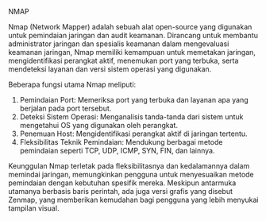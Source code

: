 NMAP

Nmap (Network Mapper) adalah sebuah alat open-source yang digunakan untuk pemindaian jaringan dan audit keamanan. Dirancang untuk membantu administrator jaringan dan spesialis keamanan dalam mengevaluasi keamanan jaringan, Nmap memiliki kemampuan untuk memetakan jaringan, mengidentifikasi perangkat aktif, menemukan port yang terbuka, serta mendeteksi layanan dan versi sistem operasi yang digunakan.

Beberapa fungsi utama Nmap meliputi:

1. Pemindaian Port: Memeriksa port yang terbuka dan layanan apa yang berjalan pada port tersebut.
2. Deteksi Sistem Operasi: Menganalisis tanda-tanda dari sistem untuk mengetahui OS yang digunakan oleh perangkat.
3. Penemuan Host: Mengidentifikasi perangkat aktif di jaringan tertentu.
4. Fleksibilitas Teknik Pemindaian: Mendukung berbagai metode pemindaian seperti TCP, UDP, ICMP, SYN, FIN, dan lainnya.

Keunggulan Nmap terletak pada fleksibilitasnya dan kedalamannya dalam memindai jaringan, memungkinkan pengguna untuk menyesuaikan metode pemindaian dengan kebutuhan spesifik mereka. Meskipun antarmuka utamanya berbasis baris perintah, ada juga versi grafis yang disebut Zenmap, yang memberikan kemudahan bagi pengguna yang lebih menyukai tampilan visual.
